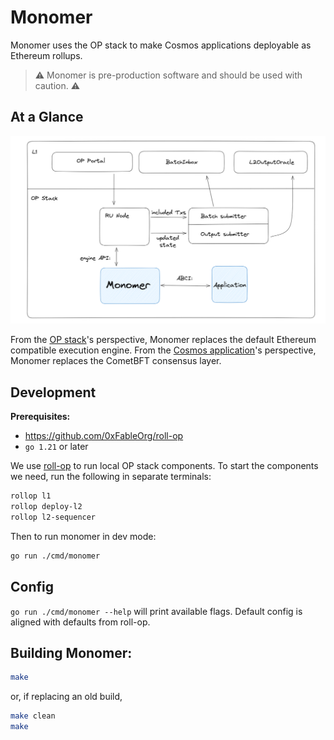 # Monomer

Monomer uses the OP stack to make Cosmos applications deployable as Ethereum rollups.

> ⚠ Monomer is pre-production software and should be used with caution. ⚠

## At a Glance

![Architecture](./architecture.png)

From the [OP stack](https://specs.optimism.io/protocol/overview.html#components)'s perspective, Monomer replaces the default Ethereum compatible execution engine. From the [Cosmos application](https://docs.cosmos.network/v0.50/learn/intro/why-app-specific#what-are-application-specific-blockchains)'s perspective, Monomer replaces the CometBFT consensus layer.

## Development

**Prerequisites:**

- https://github.com/0xFableOrg/roll-op
- `go 1.21` or later

We use [roll-op](https://github.com/0xFableOrg/roll-op) to run local OP stack components. To start the components we need, run the following in separate terminals:

```bash
rollop l1
rollop deploy-l2
rollop l2-sequencer
```

Then to run monomer in dev mode:

```bash
go run ./cmd/monomer
```

## Config

`go run ./cmd/monomer --help` will print available flags. Default config is aligned with defaults from roll-op.

## Building Monomer:

```bash
make
```

or, if replacing an old build,

```bash
make clean
make
```
